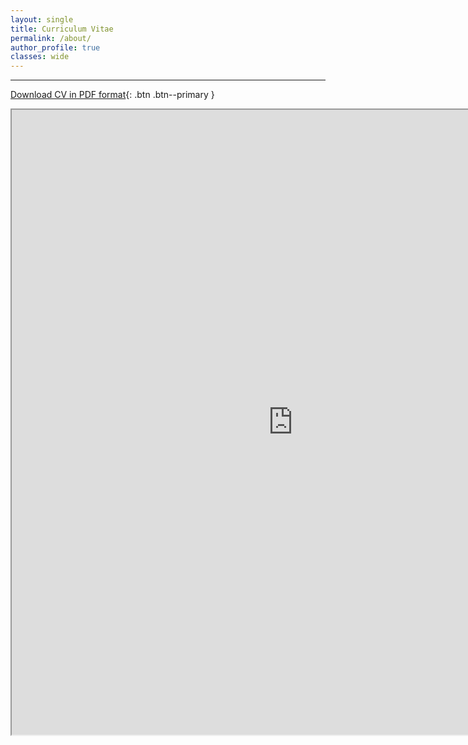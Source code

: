 ```yaml
---
layout: single
title: Curriculum Vitae
permalink: /about/
author_profile: true
classes: wide
---
```


---

[Download CV in PDF format](https://www.ocean.washington.edu/files/ethan_campbell_cv_2021-07-13-20210713014539.pdf){: .btn .btn--primary }

<iframe src="https://www.ocean.washington.edu/files/ethan_campbell_cv_2021-07-13-20210713014539.pdf" width="900" height="1000"></iframe>
